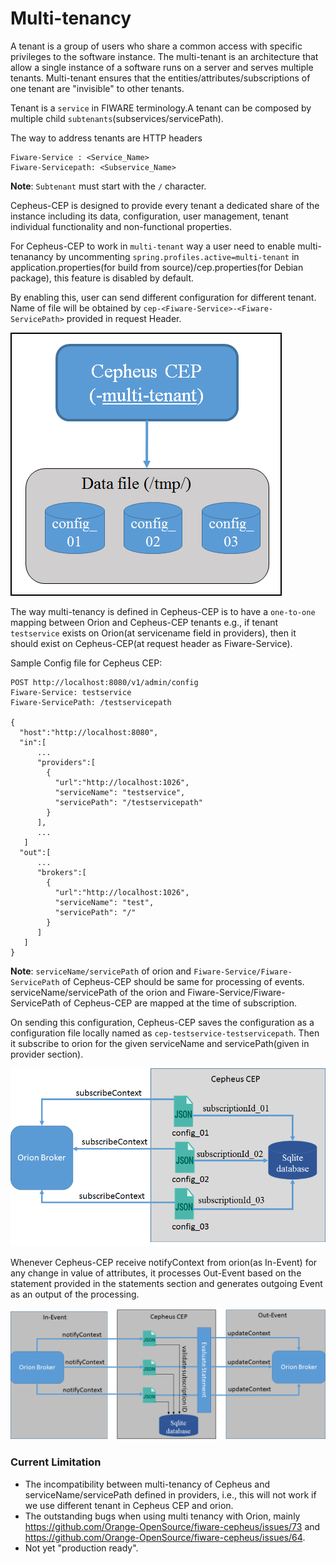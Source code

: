 # Multi-tenancy

A tenant is a group of users who share a common access with specific privileges to the software instance. The multi-tenant is an architecture that allow a single instance of a software runs on a server and serves multiple tenants. Multi-tenant ensures that the entities/attributes/subscriptions of one tenant are "invisible" to other tenants.

Tenant is a ```service``` in FIWARE terminology.A tenant can be composed by multiple child ```subtenants```(subservices/servicePath).

The way to address tenants are HTTP headers

```
Fiware-Service : <Service_Name>
Fiware-Servicepath: <Subservice_Name>
```

**Note**: ```Subtenant``` must start with the ```/``` character.

Cepheus-CEP is designed to provide every tenant a dedicated share of the instance including its data, configuration, user management, tenant individual functionality and non-functional properties.

For Cepheus-CEP to work in ```multi-tenant``` way a user need to enable multi-tenanancy by uncommenting ```spring.profiles.active=multi-tenant``` in application.properties(for build from source)/cep.properties(for Debian package), this feature is disabled by default.

By enabling this, user can send different configuration for different tenant. Name of file will be obtained by ```cep-<Fiware-Service>-<Fiware-ServicePath>``` provided in request Header.

<a name="multi_01"></a>
![multi-tenancy configuration](multi_01.png)

The way multi-tenancy is defined in Cepheus-CEP is to have a ```one-to-one``` mapping between Orion and Cepheus-CEP tenants e.g., if tenant ```testservice``` exists on Orion(at servicename field in providers), then it should exist on Cepheus-CEP(at request header as Fiware-Service).

Sample Config file for Cepheus CEP:

```
POST http://localhost:8080/v1/admin/config
Fiware-Service: testservice
Fiware-ServicePath: /testservicepath

{
  "host":"http://localhost:8080",
  "in":[
      ...
      "providers":[
      	{ 
          "url":"http://localhost:1026",
          "serviceName": "testservice",
          "servicePath": "/testservicepath"
        }
      ],
      ...
   ]
  "out":[
      ...
      "brokers":[
        {
          "url":"http://localhost:1026",
          "serviceName": "test",
          "servicePath": "/"
        }
      ]
   ]
}
```

**Note**: ```serviceName/servicePath``` of orion and ```Fiware-Service/Fiware-ServicePath``` of Cepheus-CEP should be same for processing of events. serviceName/servicePath of the orion and Fiware-Service/Fiware-ServicePath of Cepheus-CEP are mapped at the time of subscription.

On sending this configuration, Cepheus-CEP saves the configuration as a configuration file locally named as ```cep-testservice-testservicepath```. Then it subscribe to orion for the given serviceName and servicePath(given in provider section). 

<a name="multi_02"></a>
![subscribe to context broker](multi_02.png)

Whenever Cepheus-CEP receive notifyContext from orion(as In-Event) for any change in value of attributes, it processes Out-Event based on the statement provided in the statements section and generates outgoing Event as an output of the processing.

<a name="multi_03"></a>
![notification from context broker](multi_03.png)

### Current Limitation
* The incompatibility between multi-tenancy of Cepheus and serviceName/servicePath defined in providers, i.e., this will not work if we use different tenant in Cepheus CEP and orion.
* The outstanding bugs when using multi tenancy with Orion, mainly https://github.com/Orange-OpenSource/fiware-cepheus/issues/73 and https://github.com/Orange-OpenSource/fiware-cepheus/issues/64.
* Not yet "production ready".
